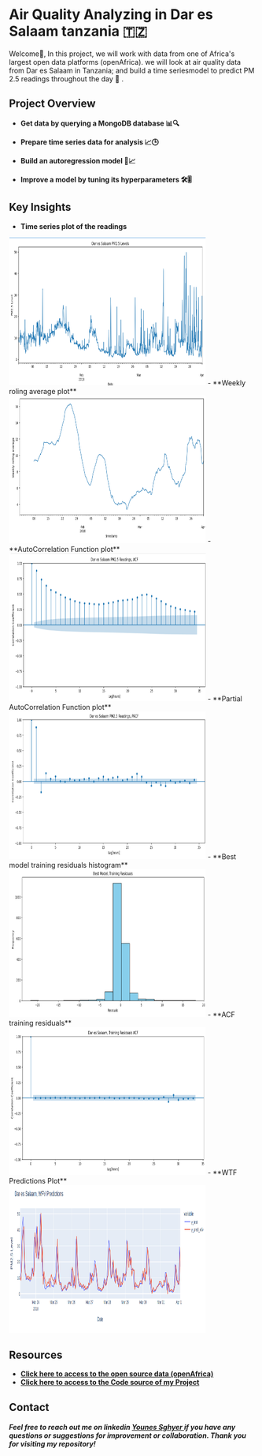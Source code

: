 # Air Quality Analyzing in Dar es Salaam tanzania 🇹🇿
Welcome👋, In this project, we will work with data from one of Africa's largest open data platforms (openAfrica). we will look at air quality data from Dar es Salaam in Tanzania; and build a time seriesmodel to predict PM 2.5 readings throughout the day 🚀 .

## Project Overview 

- **Get data by querying a MongoDB database 📊🔍**

- **Prepare time series data for analysis 📈🕒**

- **Build an autoregression model 🔨📈**

- **Improve a model by tuning its hyperparameters 🛠️🎚️**

## Key Insights

- **Time series plot of the readings**
<img src="images/time-plot.png" alt="time series plot of the readings" width="400" height="300">
- **Weekly roling average plot**
<img src="images/weekly-roling-average-plot.png" alt="weekly roling average plot of the reading" width="400" height="300">
- **AutoCorrelation Function plot**
<img src="images/acf-plot.png" alt="AutoCorrelation Function plot of the readings" width="400" height="300">
- **Partial AutoCorrelation Function plot**
<img src="images/pacf-plot.png" alt="Partial AutoCorrelation Function plot of the readings" width="400" height="300">
- **Best model training residuals histogram**
<img src="images/best-model-hist-plot.png" alt="Best model training residuals histogram" width="400" height="300">
- **ACF training residuals**
<img src="images/acf-best-model-plot.png" alt="ACF training residuals histogram of the readings" width="400" height="300">
- **WTF Predictions Plot**
<img src="images/wfv-prediction.png" alt="WTF Predictions Plot" width="400" height="300">

## Resources

- **<a href ="https://open.africa/dataset/sensorsafrica-airquality-archive-dar-es-salaam">Click  here to access to the open source data (openAfrica) </a>**
- **<a href ="https://github.com/Younes202/Air-Quality-Analyzing-in-Dar-es-Salaam-/blob/main/notebooks/project_representation.ipynb"> Click here to access to the Code source of my Project </a>**

## Contact
##### Feel free to reach out me on linkedin <a href="https://www.linkedin.com/in/younes-sghyer-08144119b/"> Younes Sghyer </a> if you have any questions or suggestions for improvement or collaboration. Thank you for visiting my repository!
